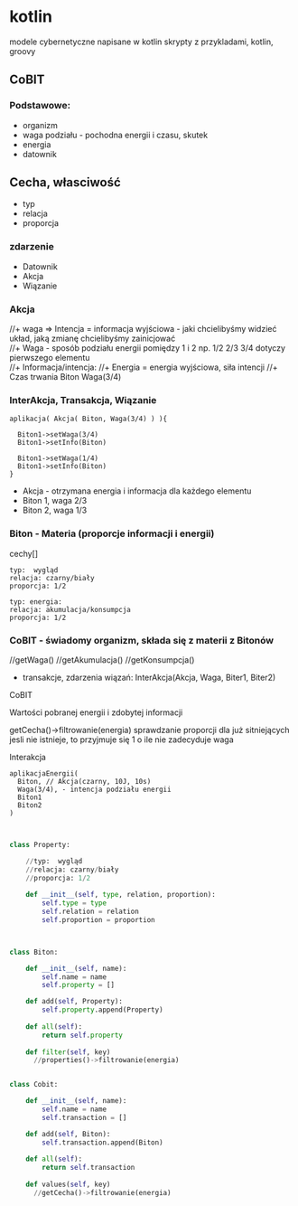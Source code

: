 # kotlin
modele cybernetyczne napisane w kotlin skrypty z przykladami, kotlin, groovy



## CoBIT


### Podstawowe:

  + organizm
  + waga podziału - pochodna energii i czasu, skutek
  + energia
  + datownik
  

## Cecha, własciwość
  + typ
  + relacja
  + proporcja


### zdarzenie 

  + Datownik
  + Akcja
  + Wiązanie

  
### Akcja

  //+ waga => Intencja = informacja wyjściowa - jaki chcielibyśmy widzieć układ, jaką zmianę chcielibyśmy zainicjować   
  //+ Waga - sposób podziału energii pomiędzy 1 i 2 np. 1/2 2/3 3/4 dotyczy pierwszego elementu  
  //+ Informacja/intencja: 
  //+ Energia = energia wyjściowa, siła intencji
  //+ Czas trwania
  Biton
  Waga(3/4)


### InterAkcja, Transakcja, Wiązanie
  
    aplikacja( Akcja( Biton, Waga(3/4) ) ){
      
      Biton1->setWaga(3/4)
      Biton1->setInfo(Biton)
      
      Biton1->setWaga(1/4)
      Biton1->setInfo(Biton)
    }
    
  + Akcja - otrzymana energia i informacja dla każdego elementu  
  + Biton 1, waga 2/3
  + Biton 2, waga 1/3
  
  

### Biton - Materia (proporcje informacji i energii)
  
  cechy[]
    
    typ:  wygląd
    relacja: czarny/biały
    proporcja: 1/2
    
    typ: energia:
    relacja: akumulacja/konsumpcja
    proporcja: 1/2
  
  


### CoBIT - świadomy organizm, składa się z materii z Bitonów
  
  //getWaga()
  //getAkumulacja()
  //getKonsumpcja()
  
  + transakcje, zdarzenia wiązań: 
    InterAkcja(Akcja, Waga, Biter1, Biter2)
  
  
  
  
  
CoBIT

  Wartości pobranej energii i zdobytej informacji
  
  getCecha()->filtrowanie(energia)
  sprawdzanie proporcji dla już sitniejących
  jesli nie istnieje, to przyjmuje się 1 o ile nie zadecyduje waga
  

  Interakcja

    aplikacjaEnergii(
      Biton, // Akcja(czarny, 10J, 10s)
      Waga(3/4), - intencja podziału energii
      Biton1
      Biton2
    )
    
    
```python


class Property:

    //typ:  wygląd
    //relacja: czarny/biały
    //proporcja: 1/2
    
    def __init__(self, type, relation, proportion):
        self.type = type        
        self.relation = relation
        self.proportion = proportion



class Biton:

    def __init__(self, name):
        self.name = name
        self.property = []

    def add(self, Property):
        self.property.append(Property)
    
    def all(self):
        return self.property
        
    def filter(self, key)
      //properties()->filtrowanie(energia)


class Cobit:    

    def __init__(self, name):
        self.name = name
        self.transaction = []

    def add(self, Biton):
        self.transaction.append(Biton)
    
    def all(self):
        return self.transaction
        
    def values(self, key)
      //getCecha()->filtrowanie(energia)
        
```        
  
